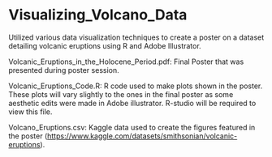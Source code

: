 # Visualizing_Volcano_Data

Utilized various data visualization techniques to create a poster on a dataset detailing volcanic eruptions using R and Adobe Illustrator. 

Volcanic_Eruptions_in_the_Holocene_Period.pdf: Final Poster that was presented during poster session.

Volcanic_Eruptions_Code.R: R code used to make plots shown in the poster. These plots will vary slightly to the ones in the final poster as some aesthetic edits were made in Adobe illustrator. R-studio will be required to view this file.

Volcano_Eruptions.csv: Kaggle data used to create the figures featured in the poster (https://www.kaggle.com/datasets/smithsonian/volcanic-eruptions).
